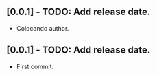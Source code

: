 ## [0.0.1] - TODO: Add release date.

* Colocando author.

## [0.0.1] - TODO: Add release date.

* First commit.
